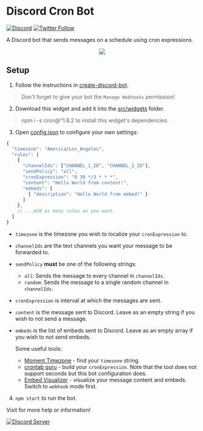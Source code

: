 # Discord Cron Bot

[![Discord](https://discordapp.com/api/guilds/258167954913361930/embed.png)](https://discord.gg/WjEFnzC) [![Twitter Follow](https://img.shields.io/twitter/follow/peterthehan.svg?style=social)](https://twitter.com/peterthehan)

A Discord bot that sends messages on a schedule using cron expressions.

<div align="center">
  <img src="https://raw.githubusercontent.com/peterthehan/assets/master/repositories/discord-cron-bot/cron.gif" />
</div>

## Setup

1. Follow the instructions in [create-discord-bot](https://github.com/peterthehan/create-discord-bot).

> Don't forget to give your bot the `Manage Webhooks` permission!

2. Download this widget and add it into the [src/widgets](https://github.com/peterthehan/create-discord-bot/tree/master/app/src/widgets) folder.

> npm i -s cron@^1.8.2 to install this widget's dependencies.

3. Open [config.json](https://github.com/peterthehan/discord-cron-bot/blob/master/config.json) to configure your own settings:

```js
{
  "timezone": "America/Los_Angeles",
  "rules": [
    {
      "channelIds": ["CHANNEL_1_ID", "CHANNEL_2_ID"],
      "sendPolicy": "all",
      "cronExpression": "0 30 */3 * * *",
      "content": "Hello World from content!",
      "embeds": [
        { "description": "Hello World from embed!" }
      ]
    },
    // ...Add as many rules as you want.
  ]
}
```

- `timezone` is the timezone you wish to localize your `cronExpression` to.
- `channelIds` are the text channels you want your message to be forwarded to.
- `sendPolicy` **must** be one of the following strings:
  - `all`: Sends the message to every channel in `channelIds`.
  - `random`: Sends the message to a single random channel in `channelIds`.
- `cronExpression` is interval at which the messages are sent.
- `content` is the message sent to Discord. Leave as an empty string if you wish to not send a message.
- `embeds` is the list of embeds sent to Discord. Leave as an empty array if you wish to not send embeds.

  Some useful tools:

  - [Moment Timezone](https://momentjs.com/timezone) - find your `timezone` string.
  - [crontab guru](https://crontab.guru) - build your `cronExpression`. Note that the tool does not support seconds but this bot configuration does.
  - [Embed Visualizer](https://leovoel.github.io/embed-visualizer) - visualize your message content and embeds. Switch to `webhook` mode first.

4. `npm start` to run the bot.

Visit for more help or information!

<a href="https://discord.gg/WjEFnzC">
  <img src="https://discordapp.com/api/guilds/258167954913361930/embed.png?style=banner2" title="Discord Server"/>
</a>
